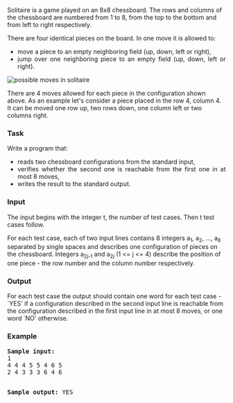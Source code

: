 <p>
	Solitaire is a game played on an 8x8 chessboard. The rows and columns of the 
	chessboard are numbered from 1 to 8, from the top to the bottom and from left 
	to right respectively.
</p>
<p>
	There are four identical pieces on the board. In one move it is allowed to:
</p>
<div align="justify">
	<ul>
		<li>
		move a piece to an empty neighboring field (up, down, left or right),
		</li><li>
			jump over one neighboring piece to an empty field (up, down, left or right).</li>
	</ul>
</div>
<img src="/content/adrian:solitaire.png" alt="possible moves in solitaire">
<p>
	There are 4 moves allowed for each piece in the configuration shown above. As 
	an example let's consider a piece placed in the row 4, column 4. It can be 
	moved one row up, two rows down, one column left or two columns right.
</p>
<h3>Task</h3>
<p>Write a program that:</p>
<div align="justify">
	<ul>
		<li>
		reads two chessboard configurations from the standard input,
		</li><li>
		verifies whether the second one is reachable from the first one in at most 8 
		moves,
		</li><li>
			writes the result to the standard output.</li>
	</ul>
</div>
<h3>Input</h3>
<p>
	The input begins with the integer t, the number of test cases. Then t test 
	cases follow.
</p>
<p>
	For each test case, each of two input lines contains 8 integers a<sub>1</sub>, 
	a<sub>2</sub>, ..., a<sub>8</sub> separated by single spaces and describes one 
	configuration of pieces on the chessboard. Integers a<sub>2j-1</sub> and a<sub>2j</sub>
	(1 &lt;= j &lt;= 4) describe the position of one piece - the row number and the 
	column number respectively.
</p>
<h3>Output</h3>
<p>
	For each test case the output should contain one word for each test case - 
	`YES' if a configuration described in the second input line is reachable from 
	the configuration described in the first input line in at most 8 moves, or one 
	word `NO' otherwise.
</p>
<h3>Example</h3>
<pre><b><tt>Sample input:</tt></b>
1
4 4 4 5 5 4 6 5
2 4 3 3 3 6 4 6

<b><tt>Sample output:</tt></b>
YES
</pre>